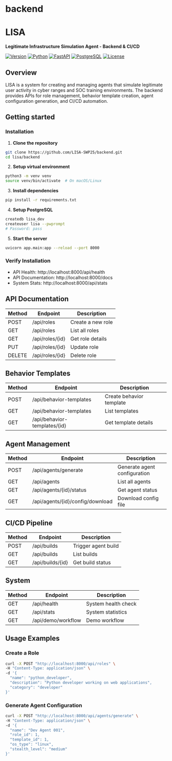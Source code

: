 # backend
# LISA

**Legitimate Infrastructure Simulation Agent - Backend & CI/CD**

[![Version](https://img.shields.io/badge/version-0.1.0-blue)](https://github.com/your-org/lisa)
[![Python](https://img.shields.io/badge/python-3.11+-green)](https://www.python.org/)
[![FastAPI](https://img.shields.io/badge/FastAPI-0.104+-orange)](https://fastapi.tiangolo.com/)
[![PostgreSQL](https://img.shields.io/badge/PostgreSQL-15+-blue)](https://www.postgresql.org/)
[![License](https://img.shields.io/badge/license-Proprietary-red)](LICENSE)

##  Overview

LISA is a system for creating and managing agents that simulate legitimate user activity in cyber ranges and SOC training environments. The backend provides APIs for role management, behavior template creation, agent configuration generation, and CI/CD automation.


## Getting started

### Installation

1. **Clone the repository**
```bash
git clone https://github.com/LISA-SWP25/backend.git
cd lisa/backend 
```
2. **Setup virtual environment**
```bash 
python3 -m venv venv
source venv/bin/activate  # On macOS/Linux
```
3. **Install dependencies**
```bash
pip install -r requirements.txt
```

4. **Setup PostgreSQL**
```bash 
createdb lisa_dev
createuser lisa --pwprompt
# Password: pass
```

5. **Start the server**
```bash 
uvicorn app.main:app --reload --port 8000
```

### Verify Installation
- API Health: http://localhost:8000/api/health
- API Documentation: http://localhost:8000/docs
- System Stats: http://localhost:8000/api/stats


## API Documentation

| Method |    Endpoint    |    Description    |
| ------ |     ------     |       ------      |
| POST   | /api/roles     | Create a new role |
| GET    | /api/roles     | List all roles    | 
| GET    | /api/roles/{id}| Get role details  | 
| PUT    | /api/roles/{id}| Update role       | 
| DELETE | /api/roles/{id}| Delete role       | 

## Behavior Templates

| Method |    Endpoint    |    Description    |
| ------ |     ------     |       ------      |
| POST   | /api/behavior-templates     | Create behavior template |
| GET    | /api/behavior-templates     | List templates   | 
| GET    | /api/behavior-templates/{id}| Get template details  | 

## Agent Management
| Method |    Endpoint    |    Description    |
| ------ |     ------     |       ------      |
| POST   | /api/agents/generate     | Generate agent configuration |
| GET    | /api/agents     | List all agents    | 
| GET    | /api/agents/{id}/status| Get agent status  | 
| GET    | /api/agents/{id}/config/download| Download config file       | 

## CI/CD Pipeline

| Method |    Endpoint    |    Description    |
| ------ |     ------     |       ------      |
| POST   | /api/builds    | Trigger agent build |
| GET    | /api/builds     | List builds    | 
| GET    | /api/builds/{id}| Get build status | 

## System

| Method |    Endpoint    |    Description    |
| ------ |     ------     |       ------      |
| GET    | /api/health     | System health check |
| GET    | /api/stats     | System statistics    | 
| GET    | /api/demo/workflow| Demo workflow  | 


## Usage Examples

### Create a Role
```bash
curl -X POST "http://localhost:8000/api/roles" \
-H "Content-Type: application/json" \
-d '{
  "name": "python_developer",
  "description": "Python developer working on web applications",
  "category": "developer"
}'
```

### Generate Agent Configuration
```bash
curl -X POST "http://localhost:8000/api/agents/generate" \
-H "Content-Type: application/json" \
-d '{
  "name": "Dev Agent 001",
  "role_id": 1,
  "template_id": 1,
  "os_type": "linux",
  "stealth_level": "medium"
}'
```
